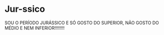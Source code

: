 # Jur-ssico
SOU O PERÍODO JURÁSSICO E SÓ GOSTO DO SUPERIOR, NÃO GOSTO DO MÉDIO E NEM INFERIOR!!!!!!!!
